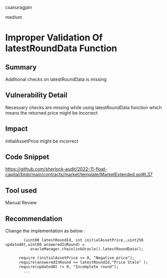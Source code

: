 csanuragjain

medium

# Improper Validation Of latestRoundData Function

## Summary
Additional checks on latestRoundData is missing

## Vulnerability Detail
Necessary checks are missing while using latestRoundData function which means the returned price might be incorrect

## Impact
initialAssetPrice might be incorrect

## Code Snippet
https://github.com/sherlock-audit/2022-11-float-capital/blob/main/contracts/market/template/MarketExtended.sol#L37

## Tool used
Manual Review

## Recommendation
Change the implementation as below :

```solidity
        (uint80 latestRoundId, int initialAssetPrice,,uint256 updatedAt,uint80 answeredInRound) =
           oracleManager.chainlinkOracle().latestRoundData();

      require (initialAssetPrice >= 0, "Negative price");
      require(answeredInRound >= latestRoundId,"Price Stale" );
      require(updatedAt != 0, "Incomplete round");
        ...
```